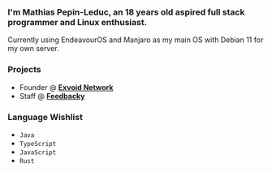 ### I'm Mathias Pepin-Leduc, an 18 years old aspired full stack programmer and Linux enthusiast.

Currently using EndeavourOS and Manjaro as my main OS with Debian 11 for my own server.

### Projects
- Founder @ **[Exvoid Network](https://github.com/ExvoidNet)**
- Staff @ **[Feedbacky](https://github.com/feedbacky-project)**

### Language Wishlist
- `Java`
- `TypeScript`
- `JavaScript`
- `Rust`
